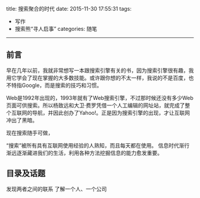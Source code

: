 title: 搜索聚合的时代
date: 2015-11-30 17:55:31
tags: 
- 写作
- 搜索熊“寻人启事”
categories: 随笔
---
## 前言

早在几年以前，我就非常想写一本跟搜索引擎有关的书，因为搜索引擎很有趣，我用它学会了现在掌握的大多数技能。或许跟你想的不太一样，我说的不是百度，也不特指Google，而是搜索的技巧和习惯。

Web是1992年出现的，1993年就有了Web搜索引擎，不过那时候还没有多少Web页面可供搜索。所以杨致远和大卫·费罗凭借一个人工编辑的网址站，就完成了整个互联网的导航，并因此创办了Yahoo!。正是因为搜索引擎的出现，才让互联网冲出了黑暗。

现在搜索随手可做，

“搜索”被所有具有互联网使用经验的人熟知，而且每天都在使用。
信息时代渐行渐远逐渐藏进我们的生活，利用各种方法挖掘信息的能力愈发重要。

## 目录及话题

发现两者之间的联系
了解一个人、一个公司



